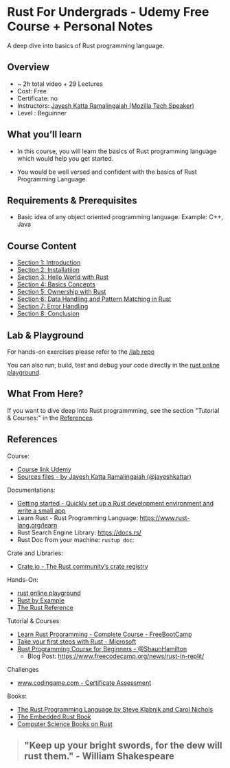 # Rust For Undergrads - Udemy Free Course + Personal Notes

A deep dive into basics of Rust programming language.

## Overview

- ~ 2h total video + 29 Lectures
- Cost: Free
- Certificate: no
- Instructors: [Jayesh Katta Ramalingaiah (Mozilla Tech Speaker)](https://jayeshkattar.github.io/#home)
- Level : Beguinner

## What you’ll learn

- In this course, you will learn the basics of Rust programming language which would help you get started.

- You would be well versed and confident with the basics of Rust Programming Language.

## Requirements & Prerequisites

- Basic idea of any object oriented programming language. Example: C++, Java

## Course Content

- [Section 1: Introduction](#)
- [Section 2: Installatiion](#)
- [Section 3: Hello World with Rust](#)
- [Section 4: Basics Concepts](#)
- [Section 5: Ownership with Rust](#)
- [Section 6: Data Handling and Pattern Matching in Rust](#)
- [Section 7: Error Handling](#)
- [Section 8: Conclusion](#)

## Lab & Playground

For hands-on exercises please refer to the [/lab repo](./lab/)

You can also run, build, test and debug your code directly in the [rust online playground](https://play.rust-lang.org/?version=stable&mode=debug&edition=2021).


## What From Here?

If you want to dive deep into Rust programmming, see the section "Tutorial & Courses:" in the [References](#references).

## References

Course:
- [Course link Udemy](https://www.udemy.com/course/rust-for-undergrads/)
- [Sources files - by Jayesh Katta Ramalingaiah (@jayeshkattar)](https://github.com/jayeshkattar/RustforUndergrads)


Documentations:
- [Getting started - Quickly set up a Rust development environment and write a small app](https://www.rust-lang.org/learn/get-started)
- Learn Rust - Rust Programming Language: https://www.rust-lang.org/learn
- Rust Search Engine Library: https://docs.rs/
- Rust Doc from your machine: ```rustup doc```: 

Crate and Libraries:
- [Crate.io - The Rust community’s crate registry](https://crates.io/)

Hands-On:
- [rust online playground](https://play.rust-lang.org/?version=stable&mode=debug&edition=2021)
- [Rust by Example](https://doc.rust-lang.org/rust-by-example/index.html)
- [The Rust Reference](https://doc.rust-lang.org/reference/introduction.html)


Tutorial & Courses:

- [Learn Rust Programming - Complete Course - FreeBootCamp](https://www.youtube.com/watch?v=BpPEoZW5IiY)
- [Take your first steps with Rust - Microsoft](https://learn.microsoft.com/en-us/training/modules/rust-introduction/1-introduction)
- [Rust Programming Course for Beginners - @ShaunHamilton](https://www.youtube.com/watch?v=MsocPEZBd-M&t=278s)
  - Blog Post: https://www.freecodecamp.org/news/rust-in-replit/

Challenges
- [www.codingame.com - Certificate Assessment](https://www.codingame.com/take-the-test/Rust)

Books:

- [The Rust Programming Language by Steve Klabnik and Carol Nichols](https://doc.rust-lang.org/book/)
- [The Embedded Rust Book](https://docs.rust-embedded.org/book/)
- [Computer Science Books on Rust](https://github.com/afondiel/cs-books/tree/main/computer-science/programming/rust)



> ## "Keep up your bright swords, for the dew will rust them." - William Shakespeare
